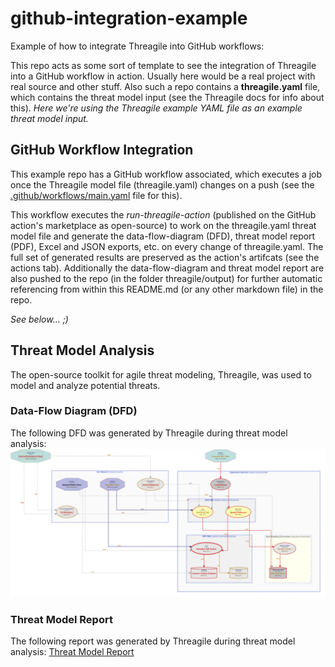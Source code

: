 # github-integration-example

Example of how to integrate Threagile into GitHub workflows:

This repo acts as some sort of template to see the integration of Threagile into a GitHub workflow in action.
Usually here would be a real project with real source and other stuff. Also such a repo contains a **threagile.yaml** file, which contains the threat model input (see the Threagile docs for info about this).
*Here we're using the Threagile example YAML file as an example threat model input.*

## GitHub Workflow Integration
This example repo has a GitHub workflow associated, which executes a job once the Threagile model file (threagile.yaml) changes on a push (see the [.github/workflows/main.yaml](.github/workflows/main.yaml) file for this).


This workflow executes the *run-threagile-action* (published on the GitHub action's marketplace as open-source) to work on the threagile.yaml threat model file and generate the data-flow-diagram (DFD), threat model report (PDF), Excel and JSON exports, etc. on every change of threagile.yaml. The full set of generated results are preserved as the action's artifcats (see the actions tab). Additionally the data-flow-diagram and threat model report are also pushed to the repo (in the folder threagile/output) for further automatic referencing from within this README.md (or any other markdown file) in the repo.

*See below... ;)*



## Threat Model Analysis
The open-source toolkit for agile threat modeling, Threagile, was used to model and analyze potential threats.

### Data-Flow Diagram (DFD)
The following DFD was generated by Threagile during threat model analysis:
![Data-Flow Diagram (DFD)](/threagile/output/data-flow-diagram.png?raw=true "Data-Flow Diagram (DFD)")

### Threat Model Report
The following report was generated by Threagile during threat model analysis:
[Threat Model Report](/threagile/output/report.pdf?raw=true)

